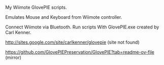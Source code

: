My Wiimote GlovePIE scripts.

Emulates Mouse and Keyboard from Wiimote controller.

Connect Wiimote via Bluetooth. Run scripts With GlovePIE.exe created by Carl Kenner.

http://sites.google.com/site/carlkenner/glovepie (site not found)

https://github.com/GlovePIEPreservation/GlovePIE?tab=readme-ov-file (mirror)